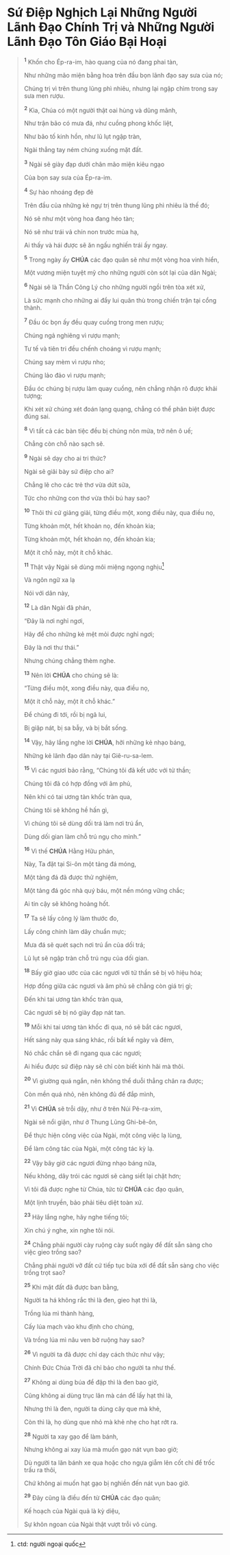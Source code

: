 # Sứ Điệp Nghịch Lại Những Người Lãnh Đạo Chính Trị và Những Người Lãnh Đạo Tôn Giáo Bại Hoại

> <sup><b>1</b></sup> Khốn cho Ép-ra-im, hào quang của nó đang phai tàn,
>
> Như những mão miện bằng hoa trên đầu bọn lãnh đạo say sưa của nó;
>
> Chúng trị vì trên thung lũng phì nhiêu, nhưng lại ngập chìm trong say sưa men rượu.
>
> <sup><b>2</b></sup> Kìa, Chúa có một người thật oai hùng và dũng mãnh,
>
> Như trận bão có mưa đá, như cuồng phong khốc liệt,
>
> Như bão tố kinh hồn, như lũ lụt ngập tràn,
>
> Ngài thẳng tay ném chúng xuống mặt đất.
>
> <sup><b>3</b></sup> Ngài sẽ giày đạp dưới chân mão miện kiêu ngạo
>
> Của bọn say sưa của Ép-ra-im.
>
> <sup><b>4</b></sup> Sự hào nhoáng đẹp đẽ
>
> Trên đầu của những kẻ ngự trị trên thung lũng phì nhiêu là thế đó;
>
> Nó sẽ như một vòng hoa đang héo tàn;
>
> Nó sẽ như trái vả chín non trước mùa hạ,
>
> Ai thấy và hái được sẽ ăn ngấu nghiến trái ấy ngay.
>
> <sup><b>5</b></sup> Trong ngày ấy **CHÚA** các đạo quân sẽ như một vòng hoa vinh hiển,
>
> Một vương miện tuyệt mỹ cho những người còn sót lại của dân Ngài;
>
> <sup><b>6</b></sup> Ngài sẽ là Thần Công Lý cho những người ngồi trên tòa xét xử,
>
> Là sức mạnh cho những ai đẩy lui quân thù trong chiến trận tại cổng thành.
>
> <sup><b>7</b></sup> Đầu óc bọn ấy đều quay cuồng trong men rượu;
>
> Chúng ngả nghiêng vì rượu mạnh;
>
> Tư tế và tiên tri đều chếnh choáng vì rượu mạnh;
>
> Chúng say mèm vì rượu nho;
>
> Chúng lảo đảo vì rượu mạnh;
>
> Đầu óc chúng bị rượu làm quay cuồng, nên chẳng nhận rõ được khải tượng;
>
> Khi xét xử chúng xét đoán lạng quạng, chẳng có thể phân biệt được đúng sai.
>
> <sup><b>8</b></sup> Vì tất cả các bàn tiệc đều bị chúng nôn mửa, trở nên ô uế;
>
> Chẳng còn chỗ nào sạch sẽ.
>
> <sup><b>9</b></sup> Ngài sẽ dạy cho ai tri thức?
>
> Ngài sẽ giãi bày sứ điệp cho ai?
>
> Chẳng lẽ cho các trẻ thơ vừa dứt sữa,
>
> Tức cho những con thơ vừa thôi bú hay sao?
>
> <sup><b>10</b></sup> Thôi thì cứ giảng giải, từng điều một, xong điều này, qua điều nọ,
>
> Từng khoản một, hết khoản nọ, đến khoản kia;
> 
> Từng khoản một, hết khoản nọ, đến khoản kia;
>
> Một ít chỗ này, một ít chỗ khác.
>
> <sup><b>11</b></sup> Thật vậy Ngài sẽ dùng môi miệng ngọng nghịu[^1-3f2813ef-821a-47be-a83e-cc4b4ef99012]
>
> Và ngôn ngữ xa lạ
>
> Nói với dân này,
>
> <sup><b>12</b></sup> Là dân Ngài đã phán,
>
> “Đây là nơi nghỉ ngơi,
>
> Hãy để cho những kẻ mệt mỏi được nghỉ ngơi;
>
> Đây là nơi thư thái.”
>
> Nhưng chúng chẳng thèm nghe.
>
> <sup><b>13</b></sup> Nên lời **CHÚA** cho chúng sẽ là:
>
> “Từng điều một, xong điều này, qua điều nọ,
>
> Một ít chỗ này, một ít chỗ khác.”
>
> Để chúng đi tới, rồi bị ngã lui,
>
> Bị giập nát, bị sa bẫy, và bị bắt sống.
>
> <sup><b>14</b></sup> Vậy, hãy lắng nghe lời **CHÚA**, hỡi những kẻ nhạo báng,
>
> Những kẻ lãnh đạo dân này tại Giê-ru-sa-lem.
>
> <sup><b>15</b></sup> Vì các ngươi bảo rằng, “Chúng tôi đã kết ước với tử thần;
>
> Chúng tôi đã có hợp đồng với âm phủ,
>
> Nên khi có tai ương tàn khốc tràn qua,
>
> Chúng tôi sẽ không hề hấn gì,
>
> Vì chúng tôi sẽ dùng dối trá làm nơi trú ẩn,
>
> Dùng dối gian làm chỗ trú ngụ cho mình.”
>
> <sup><b>16</b></sup> Vì thế **CHÚA** Hằng Hữu phán,
>
> Này, Ta đặt tại Si-ôn một tảng đá móng,
>
> Một tảng đá đã được thử nghiệm,
>
> Một tảng đá góc nhà quý báu, một nền móng vững chắc;
>
> Ai tin cậy sẽ không hoảng hốt.
>
> <sup><b>17</b></sup> Ta sẽ lấy công lý làm thước đo,
>
> Lấy công chính làm dây chuẩn mực;
>
> Mưa đá sẽ quét sạch nơi trú ẩn của dối trá;
>
> Lũ lụt sẽ ngập tràn chỗ trú ngụ của dối gian.
>
> <sup><b>18</b></sup> Bấy giờ giao ước của các ngươi với tử thần sẽ bị vô hiệu hóa;
>
> Hợp đồng giữa các ngươi và âm phủ sẽ chẳng còn giá trị gì;
>
> Đến khi tai ương tàn khốc tràn qua,
>
> Các ngươi sẽ bị nó giày đạp nát tan.
>
> <sup><b>19</b></sup> Mỗi khi tai ương tàn khốc đi qua, nó sẽ bắt các ngươi,
>
> Hết sáng này qua sáng khác, rồi bất kể ngày và đêm,
>
> Nó chắc chắn sẽ đi ngang qua các ngươi;
>
> Ai hiểu được sứ điệp này sẽ chỉ còn biết kinh hãi mà thôi.
>
> <sup><b>20</b></sup> Vì giường quá ngắn, nên không thể duỗi thẳng chân ra được;
>
> Còn mền quá nhỏ, nên không đủ để đắp mình,
>
> <sup><b>21</b></sup> Vì **CHÚA** sẽ trỗi dậy, như ở trên Núi Pê-ra-xim,
>
> Ngài sẽ nổi giận, như ở Thung Lũng Ghi-bê-ôn,
>
> Để thực hiện công việc của Ngài, một công việc lạ lùng,
>
> Để làm công tác của Ngài, một công tác kỳ lạ.
>
> <sup><b>22</b></sup> Vậy bây giờ các ngươi đừng nhạo báng nữa,
>
> Nếu không, dây trói các ngươi sẽ càng siết lại chặt hơn;
>
> Vì tôi đã được nghe từ Chúa, tức từ **CHÚA** các đạo quân,
>
> Một lịnh truyền, bảo phải tiêu diệt toàn xứ.
>
> <sup><b>23</b></sup> Hãy lắng nghe, hãy nghe tiếng tôi;
>
> Xin chú ý nghe, xin nghe tôi nói.
>
> <sup><b>24</b></sup> Chẳng phải người cày ruộng cày suốt ngày để đất sẵn sàng cho việc gieo trồng sao?
>
> Chẳng phải người vỡ đất cứ tiếp tục bừa xới để đất sẵn sàng cho việc trồng trọt sao?
>
> <sup><b>25</b></sup> Khi mặt đất đã được ban bằng,
>
> Người ta há không rắc thì là đen, gieo hạt thì là,
>
> Trồng lúa mì thành hàng,
>
> Cấy lúa mạch vào khu định cho chúng,
>
> Và trồng lúa mì nâu ven bờ ruộng hay sao?
>
> <sup><b>26</b></sup> Vì người ta đã được chỉ dạy cách thức như vậy;
>
> Chính Đức Chúa Trời đã chỉ bảo cho người ta như thế.
>
> <sup><b>27</b></sup> Không ai dùng búa để đập thì là đen bao giờ,
>
> Cũng không ai dùng trục lăn mà cán để lấy hạt thì là,
>
> Nhưng thì là đen, người ta dùng cây que mà khẻ,
>
> Còn thì là, họ dùng que nhỏ mà khẻ nhẹ cho hạt rớt ra.
>
> <sup><b>28</b></sup> Người ta xay gạo để làm bánh,
>
> Nhưng không ai xay lúa mà muốn gạo nát vụn bao giờ;
>
> Dù người ta lăn bánh xe qua hoặc cho ngựa giẫm lên cốt chỉ để trốc trấu ra thôi,
>
> Chứ không ai muốn hạt gạo bị nghiền đến nát vụn bao giờ.
>
> <sup><b>29</b></sup> Đây cũng là điều đến từ **CHÚA** các đạo quân;
>
> Kế hoạch của Ngài quả là kỳ diệu,
>
> Sự khôn ngoan của Ngài thật vượt trỗi vô cùng.

[^1-3f2813ef-821a-47be-a83e-cc4b4ef99012]: ctd: người ngoại quốc